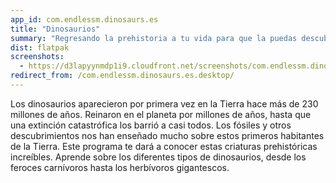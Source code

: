 ```yaml
---
app_id: com.endlessm.dinosaurs.es
title: "Dinosaurios"
summary: "Regresando la prehistoria a tu vida para que la puedas descubrir nuevamente"
dist: flatpak
screenshots:
  - https://d3lapyynmdp1i9.cloudfront.net/screenshots/com.endlessm.dinosaurs.es/C/com.endlessm.dinosaurs.es-screenshot1.jpg
redirect_from: /com.endlessm.dinosaurs.es.desktop/
---
```


<p>Los dinosaurios aparecieron por primera vez en la Tierra hace más de 230 millones de años. Reinaron en el planeta por millones de años, hasta que una extinción catastrófica los barrió a casi todos. Los fósiles y otros descubrimientos nos han enseñado mucho sobre estos primeros habitantes de la Tierra. Este programa te dará a conocer estas criaturas prehistóricas increíbles. Aprende sobre los diferentes tipos de dinosaurios, desde los feroces carnívoros hasta los herbívoros gigantescos.</p>